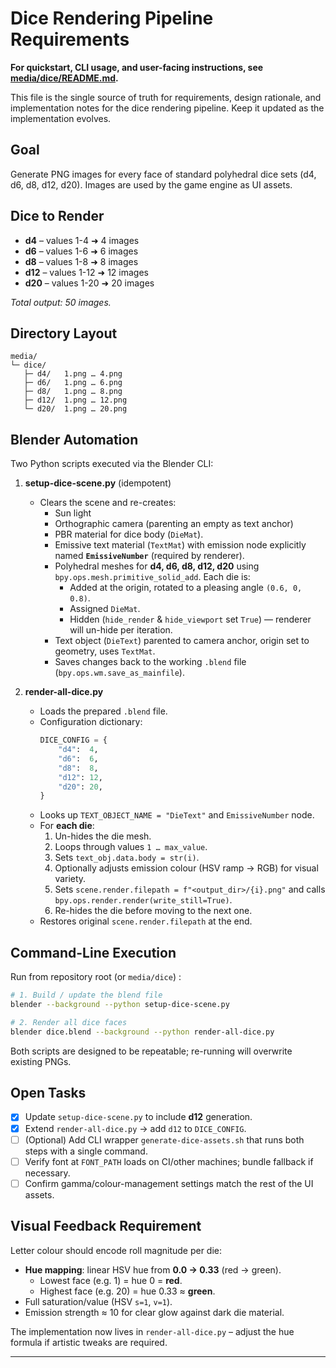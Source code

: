 # Dice Rendering Pipeline Requirements

**For quickstart, CLI usage, and user-facing instructions, see
[media/dice/README.md](media/dice/README.md).**

This file is the single source of truth for requirements, design rationale, and
implementation notes for the dice rendering pipeline. Keep it updated as the
implementation evolves.

## Goal

Generate PNG images for every face of standard polyhedral dice sets (d4, d6, d8,
d12, d20). Images are used by the game engine as UI assets.

## Dice to Render

- **d4** – values 1-4 ➜ 4 images
- **d6** – values 1-6 ➜ 6 images
- **d8** – values 1-8 ➜ 8 images
- **d12** – values 1-12 ➜ 12 images
- **d20** – values 1-20 ➜ 20 images

_Total output: 50 images._

## Directory Layout

```
media/
└─ dice/
   ├─ d4/   1.png … 4.png
   ├─ d6/   1.png … 6.png
   ├─ d8/   1.png … 8.png
   ├─ d12/  1.png … 12.png
   └─ d20/  1.png … 20.png
```

## Blender Automation

Two Python scripts executed via the Blender CLI:

1. **setup-dice-scene.py** (idempotent)
   - Clears the scene and re-creates:
     - Sun light
     - Orthographic camera (parenting an empty as text anchor)
     - PBR material for dice body (`DieMat`).
     - Emissive text material (`TextMat`) with emission node explicitly named
       **`EmissiveNumber`** (required by renderer).
     - Polyhedral meshes for **d4, d6, d8, d12, d20** using
       `bpy.ops.mesh.primitive_solid_add`. Each die is:
       - Added at the origin, rotated to a pleasing angle `(0.6, 0, 0.8)`.
       - Assigned `DieMat`.
       - Hidden (`hide_render` & `hide_viewport` set `True`) — renderer will
         un-hide per iteration.
     - Text object (`DieText`) parented to camera anchor, origin set to
       geometry, uses `TextMat`.
     - Saves changes back to the working `.blend` file
       (`bpy.ops.wm.save_as_mainfile`).

2. **render-all-dice.py**
   - Loads the prepared `.blend` file.
   - Configuration dictionary:
     ```python
     DICE_CONFIG = {
         "d4":  4,
         "d6":  6,
         "d8":  8,
         "d12": 12,
         "d20": 20,
     }
     ```
   - Looks up `TEXT_OBJECT_NAME = "DieText"` and `EmissiveNumber` node.
   - For **each die**:
     1. Un-hides the die mesh.
     2. Loops through values `1 … max_value`.
     3. Sets `text_obj.data.body = str(i)`.
     4. Optionally adjusts emission colour (HSV ramp → RGB) for visual variety.
     5. Sets `scene.render.filepath = f"<output_dir>/{i}.png"` and calls
        `bpy.ops.render.render(write_still=True)`.
     6. Re-hides the die before moving to the next one.
   - Restores original `scene.render.filepath` at the end.

## Command-Line Execution

Run from repository root (or `media/dice`) :

```bash
# 1. Build / update the blend file
blender --background --python setup-dice-scene.py

# 2. Render all dice faces
blender dice.blend --background --python render-all-dice.py
```

Both scripts are designed to be repeatable; re-running will overwrite existing
PNGs.

## Open Tasks

- [x] Update `setup-dice-scene.py` to include **d12** generation.
- [x] Extend `render-all-dice.py` → add `d12` to `DICE_CONFIG`.
- [ ] (Optional) Add CLI wrapper `generate-dice-assets.sh` that runs both steps
      with a single command.
- [ ] Verify font at `FONT_PATH` loads on CI/other machines; bundle fallback if
      necessary.
- [ ] Confirm gamma/colour-management settings match the rest of the UI assets.

## Visual Feedback Requirement

Letter colour should encode roll magnitude per die:

- **Hue mapping**: linear HSV hue from **0.0 → 0.33** (red → green).
  - Lowest face (e.g. 1) = hue 0 = **red**.
  - Highest face (e.g. 20) = hue 0.33 ≈ **green**.
- Full saturation/value (HSV `s=1`, `v=1`).
- Emission strength ≈ 10 for clear glow against dark die material.

The implementation now lives in `render-all-dice.py` – adjust the hue formula if
artistic tweaks are required.

---

